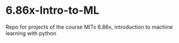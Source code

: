 # 6.86x-Intro-to-ML
Repo for projects of the course MITx 6.86x, introduction to machine learning with python
